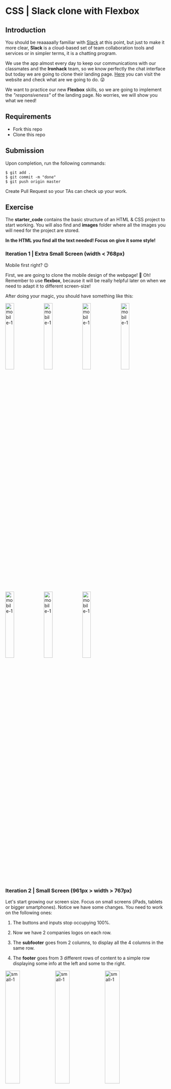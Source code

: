 

# CSS | Slack clone with Flexbox

## Introduction

You should be reaaaaally familiar with [Slack](https://www.slack.com/) at this point, but just to make it more clear, **Slack** is a cloud-based set of team collaboration tools and services or in simpler terms, it is a chatting program.

We use the app almost every day to keep our communications with our classmates and the **Ironhack** team, so we know perfectly the chat interface but today we are going to clone their landing page. [Here](https://www.slack.com/) you can visit the website and check what are we going to do. :stuck_out_tongue_winking_eye:

We want to practice our new **Flexbox** skills, so we are going to implement the *"responsiveness"* of the landing page. No worries, we will show you what we need!


## Requirements

- Fork this repo
- Clone this repo

## Submission

Upon completion, run the following commands:
```
$ git add .
$ git commit -m "done"
$ git push origin master
```
Create Pull Request so your TAs can check up your work.

## Exercise

The **starter_code** contains the basic structure of an HTML & CSS project to start working. You will also find and **images** folder where all the images you will need for the project are stored.

**In the HTML you find all the text needed! Focus on give it some style!**

### Iteration 1 | Extra Small Screen (width < 768px)

Mobile first right? :wink: 

First, we are going to clone the mobile design of the webpage! 📱 Oh! Remember to use **flexbox**, because it will be really helpful later on when we need to adapt it to different screen-size!
 
After doing your magic, you should have something like this:

<img src="https://user-images.githubusercontent.com/23629340/33178991-38f26dcc-d068-11e7-8ebd-3e0ef8d72ad4.gif" alt="mobile-1" style="width:23%">


<img src="https://user-images.githubusercontent.com/23629340/33178659-3a19db82-d067-11e7-85a5-62eeb67a0645.png" alt="mobile-1" style="width:23%">

<img src="https://user-images.githubusercontent.com/23629340/33178689-508d3b48-d067-11e7-9b9f-e6548b71cecd.png" alt="mobile-1" style="width:23%">

<img src="https://user-images.githubusercontent.com/23629340/33178733-685542ac-d067-11e7-8a72-39ac499bf0f4.png" alt="mobile-1" style="width:23%">

<img src="https://user-images.githubusercontent.com/23629340/33178749-6e4442bc-d067-11e7-9d0b-b141b790baa0.png" alt="mobile-1" style="width:23%">

<img src="https://user-images.githubusercontent.com/23629340/33178753-74a135de-d067-11e7-8e96-6b27ea3f258f.png" alt="mobile-1" style="width:23%">

<img src="https://user-images.githubusercontent.com/23629340/33178771-7cf0f440-d067-11e7-9676-0a61eb7c8568.png" alt="mobile-1" style="width:23%">


### Iteration 2 | Small Screen (961px > width > 767px)

Let's start growing our screen size. Focus on small screens (iPads, tablets or bigger smartphones). Notice we have some changes. You need to work on the following ones: 

1. The buttons and inputs stop occupying 100%.

2. Now we have 2 companies logos on each row.

3. The **subfooter** goes from 2 columns, to display all the 4 columns in the same row.

4. The **footer** goes from 3 different rows of content to a simple row displaying some info at the left and some to the right.

<img src="https://user-images.githubusercontent.com/23629340/33179399-8b29965a-d069-11e7-881a-667a1ca65f09.gif" alt="small-1" style="width:30%">

<img src="https://user-images.githubusercontent.com/23629340/33179329-53cf51fe-d069-11e7-8445-fd29ea7f72b7.png" alt="small-1" style="width:30%">

<img src="https://user-images.githubusercontent.com/23629340/33179319-4baeedc2-d069-11e7-8b93-9faf914bf856.png" alt="small-1" style="width:30%">

<img src="https://user-images.githubusercontent.com/23629340/33179312-433f1374-d069-11e7-86e9-cc329b545dbc.png" alt="small-1" style="width:30%">

<img src="https://user-images.githubusercontent.com/23629340/33179339-5a8e8f28-d069-11e7-909b-045ee2f6126b.png" alt="small-1" style="width:30%">

### Iteration 3 | Medium Screen (1024px > width > 960px)

The easiest change we will have. You should display 3 logos per row on the **"You're in good company"** section. Easy peasy!

<img src="https://user-images.githubusercontent.com/23629340/33180156-17eac5e4-d06c-11e7-85b6-60197aa9ec48.gif" alt="medium-1" style="width:50%">


### Iteration 4 | Large Screen (width > 1200px)

Last one! Some small changes and we are done! 

1. Our **nav-bar** starts to show all the menu links, so go ahead, remove the collapse icon and add the list.

2. On the top of the webpage, the image is displayed in line with the "Where work happens" text. If you are using `flex-box` (you must :wink: ), this should be super easy!

<img src="https://user-images.githubusercontent.com/23629340/33180433-f5016870-d06c-11e7-96d4-ac6e08ccd008.gif" alt="medium-1" style="width:48%">

<img src="https://user-images.githubusercontent.com/23629340/33180340-a19dc6f6-d06c-11e7-9ab6-a6090940d613.png" alt="medium-1" style="width:48%">

<img src="https://user-images.githubusercontent.com/23629340/33180353-b49700b0-d06c-11e7-9e87-e54735699ad5.png" alt="medium-1" style="width:48%">

<img src="https://user-images.githubusercontent.com/23629340/33180357-bda7665e-d06c-11e7-8a2f-4d647de32944.png" alt="medium-1" style="width:48%">


Happy coding! ❤️

